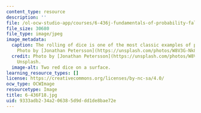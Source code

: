 ```yaml
---
content_type: resource
description: ''
file: /ol-ocw-studio-app/courses/6-436j-fundamentals-of-probability-fall-2018/9333adb234a206385d9ddd1de8bae72e_6-436F18.jpg
file_size: 30680
file_type: image/jpeg
image_metadata:
  caption: The rolling of dice is one of the most classic examples of probability.
    Photo by [Jonathan Petersson](https://unsplash.com/photos/W8V3G-Nk8FE) on Unsplash.
  credit: Photo by [Jonathan Petersson](https://unsplash.com/photos/W8V3G-Nk8FE) on
    Unsplash.
  image-alt: Two red dice on a surface.
learning_resource_types: []
license: https://creativecommons.org/licenses/by-nc-sa/4.0/
ocw_type: OCWImage
resourcetype: Image
title: 6-436F18.jpg
uid: 9333adb2-34a2-0638-5d9d-dd1de8bae72e
---
```


